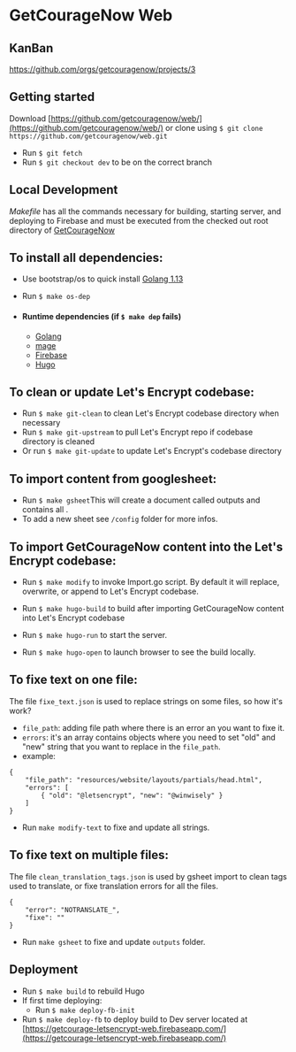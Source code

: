 # GetCourageNow Web

## KanBan

https://github.com/orgs/getcouragenow/projects/3

## Getting started

Download [https://github.com/getcouragenow/web/](https://github.com/getcouragenow/web/) or clone using `$ git clone https://github.com/getcouragenow/web.git`

-   Run `$ git fetch`
-   Run `$ git checkout dev` to be on the correct branch

## Local Development

_Makefile_ has all the commands necessary for building, starting server, and deploying to Firebase and must be executed from the checked out root directory of [GetCourageNow](https://github.com/getcouragenow/web.git)

## To install all dependencies:
-   Use bootstrap/os to quick install [Golang 1.13](https://github.com/getcouragenow/bootstrap)
-   Run `$ make os-dep`

-   #### Runtime dependencies (if `$ make dep` fails)
    -   [Golang](https://golang.org/)
    -   [mage](https://github.com/magefile/mage)
    -   [Firebase](https://firebase.google.com/)
    -   [Hugo](https://gohugo.io/getting-started/installing/)


## To clean or update Let's Encrypt codebase:

-   Run `$ make git-clean` to clean Let's Encrypt codebase directory when necessary
-   Run `$ make git-upstream` to pull Let's Encrypt repo if codebase directory is cleaned
-   Or run `$ make git-update` to update Let's Encrypt's codebase directory

## To import content from googlesheet:

-   Run `$ make gsheet`This will create a document called outputs and contains all .
-   To add a new sheet see `/config` folder for more infos.

## To import GetCourageNow content into the Let's Encrypt codebase:

-   Run `$ make modify` to invoke Import.go script. By default it will replace, overwrite, or append to Let's Encrypt codebase.

-   Run `$ make hugo-build` to build after importing GetCourageNow content into Let's Encrypt codebase

-   Run `$ make hugo-run` to start the server.

-   Run `$ make hugo-open` to launch browser to see the build locally.

## To fixe text on one file:

The file `fixe_text.json` is used to replace strings on some files, so how it's work?

- `file_path`: adding file path where there is an error an you want to fixe it.
- `errors`: it's an array contains objects where you need to set "old" and "new" string that you want to replace in the `file_path`.
-  example:
```
{
    "file_path": "resources/website/layouts/partials/head.html",
    "errors": [
        { "old": "@letsencrypt", "new": "@winwisely" }
    ]
}
```
- Run `make modify-text` to fixe and update all strings.

## To fixe text on multiple files:

The file `clean_translation_tags.json` is used by gsheet import to clean tags used to translate, or fixe translation errors for all the files.
```
{
    "error": "NOTRANSLATE_",
    "fixe": ""
}
```
- Run `make gsheet` to fixe and update `outputs` folder.

## Deployment

-   Run `$ make build` to rebuild Hugo
-   If first time deploying:
    -   Run `$ make deploy-fb-init`
-   Run `$ make deploy-fb` to deploy build to Dev server located at [https://getcourage-letsencrypt-web.firebaseapp.com/](https://getcourage-letsencrypt-web.firebaseapp.com/)
